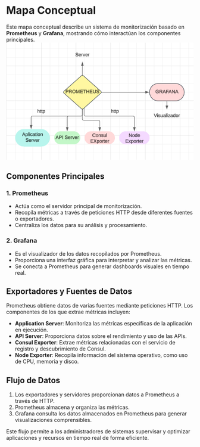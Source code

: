 
# Mapa Conceptual

Este mapa conceptual describe un sistema de monitorización basado en **Prometheus** y **Grafana**, mostrando cómo interactúan los componentes principales.
![](/img/mapa.png)

## Componentes Principales

### 1. **Prometheus**
- Actúa como el servidor principal de monitorización.
- Recopila métricas a través de peticiones HTTP desde diferentes fuentes o exportadores.
- Centraliza los datos para su análisis y procesamiento.

### 2. **Grafana**
- Es el visualizador de los datos recopilados por Prometheus.
- Proporciona una interfaz gráfica para interpretar y analizar las métricas.
- Se conecta a Prometheus para generar dashboards visuales en tiempo real.

## Exportadores y Fuentes de Datos
Prometheus obtiene datos de varias fuentes mediante peticiones HTTP. Los componentes de los que extrae métricas incluyen:

- **Application Server**: Monitoriza las métricas específicas de la aplicación en ejecución.
- **API Server**: Proporciona datos sobre el rendimiento y uso de las APIs.
- **Consul Exporter**: Extrae métricas relacionadas con el servicio de registro y descubrimiento de Consul.
- **Node Exporter**: Recopila información del sistema operativo, como uso de CPU, memoria y disco.

## Flujo de Datos
1. Los exportadores y servidores proporcionan datos a Prometheus a través de HTTP.
2. Prometheus almacena y organiza las métricas.
3. Grafana consulta los datos almacenados en Prometheus para generar visualizaciones comprensibles.

Este flujo permite a los administradores de sistemas supervisar y optimizar aplicaciones y recursos en tiempo real de forma eficiente.
